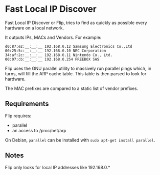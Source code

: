 Fast Local IP Discover
======================

Fast Local IP Discover or Flip, tries to find as quickly as possible every
hardware on a local network.

It outputs IPs, MACs and Vendors. For example:

    d0:87:e2:__:__:__ 192.168.0.12 Samsung Electronics Co.,Ltd
    00:25:5c:__:__:__ 192.168.0.10 NEC Corporation
    34:af:2c:__:__:__ 192.168.0.11 Nintendo Co., Ltd.
    00:07:cb:__:__:__ 192.168.0.254 FREEBOX SAS

Flip uses the GNU parallel utility to massively run parallel pings which, in
turns, will fill the ARP cache table. This table is then parsed to look for
hardware.

The MAC prefixes are compared to a static list of vendor prefixes.

Requirements
------------

Flip requires:

- parallel
- an access to /proc/net/arp

On Debian, `parallel` can be installed with `sudo apt-get install parallel`.

Notes
-----

Flip only looks for local IP addresses like 192.168.0.*

